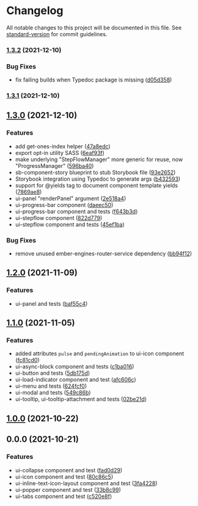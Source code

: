 # Changelog

All notable changes to this project will be documented in this file. See [standard-version](https://github.com/conventional-changelog/standard-version) for commit guidelines.

### [1.3.2](https://bitbucket.nsf.gov/projects/NSF-FE/repos/ui-foundation/browse/compare/v1.3.0...v1.3.2) (2021-12-10)


### Bug Fixes

* fix failing builds when Typedoc package is missing ([d05d358](https://bitbucket.nsf.gov/projects/NSF-FE/repos/ui-foundation/browse/commit/d05d3587d9ac38ea9f353f3c29a8d978810b0e87))

### [1.3.1](https://bitbucket.nsf.gov/projects/NSF-FE/repos/ui-foundation/browse/compare/v1.3.0...v1.3.1) (2021-12-10)

## [1.3.0](https://bitbucket.nsf.gov/projects/NSF-FE/repos/ui-foundation/browse/compare/v1.2.0...v1.3.0) (2021-12-10)


### Features

* add get-ones-index helper ([47a8edc](https://bitbucket.nsf.gov/projects/NSF-FE/repos/ui-foundation/browse/commit/47a8edc7cae7d795141384045e5d100ba99c896f))
* export opt-in utility SASS ([6eaf93f](https://bitbucket.nsf.gov/projects/NSF-FE/repos/ui-foundation/browse/commit/6eaf93f68577287f2318752254c224eda1036674))
* make underlying "StepFlowManager" more generic for reuse, now "ProgressManager" ([596ba40](https://bitbucket.nsf.gov/projects/NSF-FE/repos/ui-foundation/browse/commit/596ba40d974ee24a3865e6e59dc08ecb658c1afc))
* sb-component-story blueprint to stub Storybook file ([93e2652](https://bitbucket.nsf.gov/projects/NSF-FE/repos/ui-foundation/browse/commit/93e265207a7e28f7e28bd51c606a65c3fa050c1a))
* Storybook integration using Typedoc to generate args ([b432593](https://bitbucket.nsf.gov/projects/NSF-FE/repos/ui-foundation/browse/commit/b43259370284935e088fca0ffb9d1e01deed330f))
* support for @yields tag to document component template yields ([7869ae8](https://bitbucket.nsf.gov/projects/NSF-FE/repos/ui-foundation/browse/commit/7869ae8aeb5a721a55f3b6b0d048dae5bd7f706b))
* ui-panel "renderPanel" argument ([2e518a4](https://bitbucket.nsf.gov/projects/NSF-FE/repos/ui-foundation/browse/commit/2e518a43ac365a335602623ce1fa841523a94bab))
* ui-progress-bar component ([daeec50](https://bitbucket.nsf.gov/projects/NSF-FE/repos/ui-foundation/browse/commit/daeec500c0006f01bb7600773ee9fae8ceefcd1c))
* ui-progress-bar component and tests ([f643b3d](https://bitbucket.nsf.gov/projects/NSF-FE/repos/ui-foundation/browse/commit/f643b3d2a6d217e2ef8d6a3f65234651b1d75772))
* ui-stepflow component ([822d779](https://bitbucket.nsf.gov/projects/NSF-FE/repos/ui-foundation/browse/commit/822d779fea2ca2e10c01aa4d3dec3aec24c8841b))
* ui-stepflow component and tests ([45ef1ba](https://bitbucket.nsf.gov/projects/NSF-FE/repos/ui-foundation/browse/commit/45ef1baa53ff95007fa167c5ea10824ca99aec75))


### Bug Fixes

* remove unused ember-engines-router-service dependency ([bb94f12](https://bitbucket.nsf.gov/projects/NSF-FE/repos/ui-foundation/browse/commit/bb94f12c1bfa43e1d4971838973df99053d8cec0))

## [1.2.0](https://bitbucket.nsf.gov/projects/NSF-FE/repos/ui-foundation/browse/compare/v1.1.0...v1.2.0) (2021-11-09)


### Features

* ui-panel and tests ([baf55c4](https://bitbucket.nsf.gov/projects/NSF-FE/repos/ui-foundation/browse/commit/baf55c4e90284338654351c004af6256a9a0b906))

## [1.1.0](https://bitbucket.nsf.gov/projects/NSF-FE/repos/ui-foundation/browse/compare/v1.0.0...v1.1.0) (2021-11-05)


### Features

* added attributes `pulse` and `pendingAnimation` to ui-icon component ([fc81cd0](https://bitbucket.nsf.gov/projects/NSF-FE/repos/ui-foundation/browse/commit/fc81cd0134ff44c2348c5e3f991afb4b7b405f9a))
* ui-async-block component and tests ([c1ba016](https://bitbucket.nsf.gov/projects/NSF-FE/repos/ui-foundation/browse/commit/c1ba016f4cf7b790c950a005f793368cc69bf7c9))
* ui-button and tests ([5db175d](https://bitbucket.nsf.gov/projects/NSF-FE/repos/ui-foundation/browse/commit/5db175dc8b4c8c0ac413ae5b8d5dbac5a47b1976))
* ui-load-indicator component and test ([afc606c](https://bitbucket.nsf.gov/projects/NSF-FE/repos/ui-foundation/browse/commit/afc606ca8fbd6460667d257993b0210cacf039db))
* ui-menu and tests ([624fcf0](https://bitbucket.nsf.gov/projects/NSF-FE/repos/ui-foundation/browse/commit/624fcf0c815779298c87099084729b5e0b481294))
* ui-modal and tests ([549c86b](https://bitbucket.nsf.gov/projects/NSF-FE/repos/ui-foundation/browse/commit/549c86be3e7754be22fc68359c70cdb52ffdd51c))
* ui-tooltip, ui-tooltip-attachment and tests ([02be21d](https://bitbucket.nsf.gov/projects/NSF-FE/repos/ui-foundation/browse/commit/02be21d48de7cfbd7705dd4481e3d718dae70dd2))

## [1.0.0](https://bitbucket.nsf.gov/projects/NSF-FE/repos/ui-foundation/browse/compare/v0.0.0...v1.0.0) (2021-10-22)

## 0.0.0 (2021-10-21)


### Features

* ui-collapse component and test ([fad0d29](https://bitbucket.nsf.gov/projects/NSF-FE/repos/ui-foundation/browse/commit/fad0d299987a94f0ec26f381b2f730fd173ac232))
* ui-icon component and test ([80c86c5](https://bitbucket.nsf.gov/projects/NSF-FE/repos/ui-foundation/browse/commit/80c86c53c07a3a7d883913734ed2cda7d8743a9c))
* ui-inline-text-icon-layout component and test ([3fa4228](https://bitbucket.nsf.gov/projects/NSF-FE/repos/ui-foundation/browse/commit/3fa4228910f130ee99cc9e54e7c23b5e82b20366))
* ui-popper component and test ([33b8c99](https://bitbucket.nsf.gov/projects/NSF-FE/repos/ui-foundation/browse/commit/33b8c9990dd0e2fb0de799f137d47fff050f690c))
* ui-tabs component and test ([c520e8f](https://bitbucket.nsf.gov/projects/NSF-FE/repos/ui-foundation/browse/commit/c520e8f07022efc96df13e1c7dadedc467424645))
